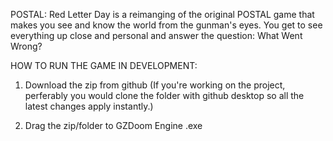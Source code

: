 POSTAL: Red Letter Day is a reimanging of the original POSTAL game that makes you see and know the world from the gunman's eyes.
You get to see everything up close and personal and answer the question: What Went Wrong?


HOW TO RUN THE GAME IN DEVELOPMENT:

1. Download the zip from github (If you're working on the project, perferably you would clone the folder with github desktop so all the latest changes apply instantly.)

2. Drag the zip/folder to GZDoom Engine .exe